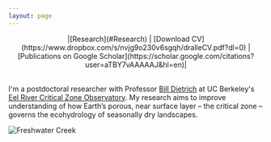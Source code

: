```yaml
---
layout: page
---
```


<div align="center"> |[Research](#Research) | [Download CV](https://www.dropbox.com/s/nvjg9o230v6sgqh/dralleCV.pdf?dl=0) | [Publications on Google Scholar](https://scholar.google.com/citations?user=aTBY7vAAAAAJ&hl=en)| </div>

<br>

I'm a postdoctoral researcher with Professor [Bill Dietrich](http://vcresearch.berkeley.edu/faculty/william-e-dietrich) at UC Berkeley's [Eel River Critical Zone Observatory](http://criticalzone.org/eel/). My research aims to improve understanding of how Earth’s porous, near surface layer – the critical zone – governs the ecohydrology of seasonally dry landscapes. 

![](../assets/coast.JPG "Freshwater Creek")




